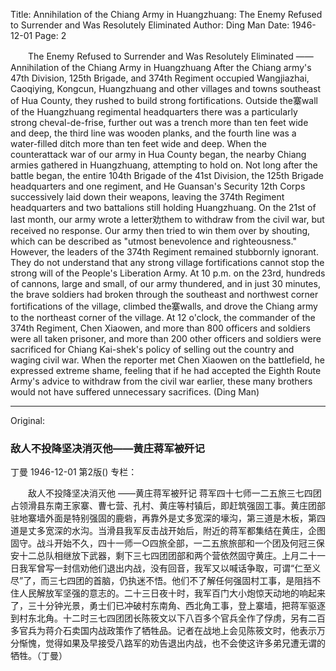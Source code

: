 Title: Annihilation of the Chiang Army in Huangzhuang: The Enemy Refused to Surrender and Was Resolutely Eliminated
Author: Ding Man
Date: 1946-12-01
Page: 2

　　The Enemy Refused to Surrender and Was Resolutely Eliminated
     ——Annihilation of the Chiang Army in Huangzhuang
    After the Chiang army's 47th Division, 125th Brigade, and 374th Regiment occupied Wangjiazhai, Caoqiying, Kongcun, Huangzhuang and other villages and towns southeast of Hua County, they rushed to build strong fortifications. Outside the寨wall of the Huangzhuang regimental headquarters there was a particularly strong cheval-de-frise, further out was a trench more than ten feet wide and deep, the third line was wooden planks, and the fourth line was a water-filled ditch more than ten feet wide and deep. When the counterattack war of our army in Hua County began, the nearby Chiang armies gathered in Huangzhuang, attempting to hold on. Not long after the battle began, the entire 104th Brigade of the 41st Division, the 125th Brigade headquarters and one regiment, and He Guansan's Security 12th Corps successively laid down their weapons, leaving the 374th Regiment headquarters and two battalions still holding Huangzhuang. On the 21st of last month, our army wrote a letter劝them to withdraw from the civil war, but received no response. Our army then tried to win them over by shouting, which can be described as "utmost benevolence and righteousness." However, the leaders of the 374th Regiment remained stubbornly ignorant. They do not understand that any strong village fortifications cannot stop the strong will of the People's Liberation Army. At 10 p.m. on the 23rd, hundreds of cannons, large and small, of our army thundered, and in just 30 minutes, the brave soldiers had broken through the southeast and northwest corner fortifications of the village, climbed the寨walls, and drove the Chiang army to the northeast corner of the village. At 12 o'clock, the commander of the 374th Regiment, Chen Xiaowen, and more than 800 officers and soldiers were all taken prisoner, and more than 200 other officers and soldiers were sacrificed for Chiang Kai-shek's policy of selling out the country and waging civil war. When the reporter met Chen Xiaowen on the battlefield, he expressed extreme shame, feeling that if he had accepted the Eighth Route Army's advice to withdraw from the civil war earlier, these many brothers would not have suffered unnecessary sacrifices. (Ding Man)



<hr /> 

Original: 


### 敌人不投降坚决消灭他——黄庄蒋军被歼记
丁曼
1946-12-01
第2版()
专栏：

　　敌人不投降坚决消灭他
     ——黄庄蒋军被歼记
    蒋军四十七师一二五旅三七四团占领滑县东南王家寨、曹七营、孔村、黄庄等村镇后，即赶筑强固工事。黄庄团部驻地寨墙外面是特别强固的鹿砦，再靠外是丈多宽深的壕沟，第三道是木板，第四道是丈多宽深的水沟。当滑县我军反击战开始后，附近的蒋军都集结在黄庄，企图固守。战斗开始不久，四十一师一○四旅全部，一二五旅旅部和一个团及何冠三保安十二总队相继放下武器，剩下三七四团团部和两个营依然固守黄庄。上月二十一日我军曾写一封信劝他们退出内战，没有回音，我军又以喊话争取，可谓“仁至义尽”了，而三七四团的首脑，仍执迷不悟。他们不了解任何强固村工事，是阻挡不住人民解放军坚强的意志的。二十三日夜十时，我军百门大小炮惊天动地的响起来了，三十分钟光景，勇士们已冲破村东南角、西北角工事，登上寨墙，把蒋军驱逐到村东北角。十二时三七四团团长陈筱文以下八百多个官兵全作了俘虏，另有二百多官兵为蒋介石卖国内战政策作了牺牲品。记者在战地上会见陈筱文时，他表示万分惭愧，觉得如果及早接受八路军的劝告退出内战，也不会使这许多弟兄遭无谓的牺牲。（丁曼）
